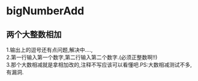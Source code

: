 ﻿# bigNumberAdd
两个大整数相加
-------------------------------------------------------------------------------------------------------------------------------------

1.输出上的逗号还有点问题,解决中....,<br>
2.第一行输入第一个数字,第二行输入第二个数字.(必须正整数啊!!)<br>
3.那个大数相减就是拿相加改的,注释不写应该可以看懂吧.PS:大数相减测试不多,有漏洞.<br>

